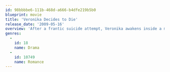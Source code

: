 ```yaml
---
id: 98bbbbe6-111b-468d-a666-b4dfe219b5b0
blueprint: movie
title: 'Veronika Decides to Die'
release_date: '2009-05-16'
overview: 'After a frantic suicide attempt, Veronika awakens inside a mysterious mental asylum. Under the supervision of an unorthodox psychiatrist who specializes in controversial treatment, Veronika learns that she has only weeks to live.'
genres:
  -
    id: 18
    name: Drama
  -
    id: 10749
    name: Romance
---
```


